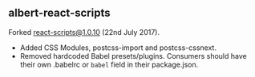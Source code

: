 ## albert-react-scripts

Forked [react-scripts@1.0.10](https://github.com/facebookincubator/create-react-app/tree/v1.0.10/packages/react-scripts) (22nd July 2017).

- Added CSS Modules, postcss-import and postcss-cssnext.
- Removed hardcoded Babel presets/plugins. Consumers should have their own .babelrc or `babel` field in their package.json. 
